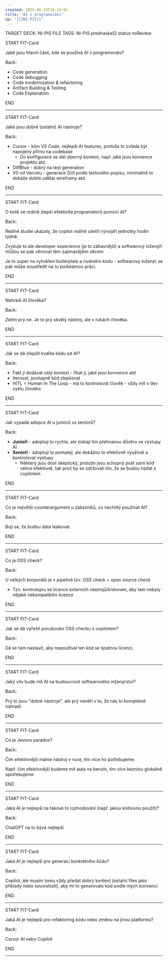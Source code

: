 ```yaml
---
created: 2025-05-15T16:24:07
title: "AI v programování"
up: "[[📖NI-PIS]]"
---
```


TARGET DECK: NI-PIS
FILE TAGS: NI-PIS prednaska12 status-toReview


START
FIT-Card

Jaké jsou hlavní části, kde se používá AI v programování?

Back:

- Code generation
- Code debugging
- Code modernization & refactoring
- Artifact Building & Testing
- Code Explanation


END

---


START
FIT-Card

Jaké jsou dobré (ostatní) AI nástroje?

Back:

- Cursor - klon VS Code, nejlepší AI features, protože to zvládá být napojený přímo na codebase
	- Do konfigurace se dát obecný kontext, např. jaké jsou konvence projektu atd.
- DiffBlue - dobrý na test generation
- V0 od Vercelu - generace GUI podle textového popisu, minimálně to dokáže dobře udělat wireframy atd.

END

---


START
FIT-Card

O kolik se reálně zlepší efektivita programátorů pomocí AI? 

Back:

Reálné studie ukázaly, že copilot reálně ušetří vývojáři jednotky hodin týdně.

Zvyšuje to ale developer experience (je to zábavnější) a softwarový inženýři můžou se pak věnovat těm zajímavějším věcem

Je to super na vytváření boilerplate a nudného kódu - softwarový inženýr se pak může soustředit na tu podstatnou práci.

END

---


START
FIT-Card

Nahradí AI člověka?

Back:

_Zatím_ prý ne. Je to prý skvělý nástroj, ale v rukách člověka.

END

---


START
FIT-Card

Jak se dá zlepšit kvalita kódu od AI?

Back:

- Fakt jí dodávat celý kontext - říkat jí, jaké jsou konvence atd.
- Iterovat, postupně kód zlepšovat
- HITL = Human In The Loop - má to kontrolovat člověk - vždy mít v dev cyklu člověka

END

---


START
FIT-Card

Jak vypadá adopce AI u juniorů vs seniorů?

Back:

- **Junioři** - adoptují to rychle, ale získají tím přehnanou důvěru ve výstupy AI
- **Senioři** - adoptují to pomaleji, ale dokážou to efektivně využívat a kontrolovat výstupy
	- Některý jsou dost skeptický, protože jsou schopný psát sami kód velice efektivně, tak proč by se zdržovali tím, že se budou hádat s copilotem

END

---


START
FIT-Card

Co je největší counterargument u zákazníků, co nechtějí používat AI?

Back:

Bojí se, že budou data leakovat.

END

---


START
FIT-Card

Co je OSS check?

Back:

U velkých korporátů je v pipelině tzv. OSS check = open source check
- Tzn. kontrolujou se licence externích nástrojů/knihoven, aby tam nebyly nějaké nekompatibilní licence

END

---


START
FIT-Card

Jak se dá vyřešit porušování OSS checku s copilotem?

Back:

Dá se tam nastavit, aby nepoužíval ten kód se špatnou licencí.

END

---


START
FIT-Card

Jaký vliv bude mít AI na budoucnost softwarového inženýrství?

Back:

Prý to jsou "dobré nástroje", ale prý nevěří v to, že nás to kompletně nahradí.

END

---


START
FIT-Card

Co je Jevons paradox?

Back:

Čím efektivnější máme nástroj v ruce, tím více ho potřebujeme.

Např. čím efektivnější budeme mít auta na benzín, tím více beznínu globálně spotřebujeme

END

---


START
FIT-Card

Jaká AI je nejlepší na takové to rozhodování (např. jakou knihovnu použít)?

Back:

ChatGPT na to bývá nejlepší

END

---


START
FIT-Card

Jaká AI je nejlepší pro generaci konkrétního kódu?

Back:

Copilot, ale musím tomu vždy předat dobrý kontext (ostatní files jako příklady nebo souvislosti), aby mi to generovalo kód podle mých konvencí. 

END

---


START
FIT-Card

Jaká AI je nejlepší pro refaktoring kódu nebo změnu na jinou platformu?

Back:

Cursor AI nebo Copilot

END

---

